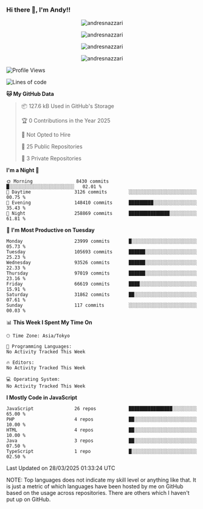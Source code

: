 ### Hi there 👋, I'm Andy!!

<p align="center" >
  <img src="https://github-profile-trophy.vercel.app/?username=AndresNazzari&theme=dracula&column=-1" alt="andresnazzari"/>
</p>

<p align="center">
  <img  src="https://github-readme-stats.vercel.app/api?username=AndresNazzari&count_private=true&show_icons=true&theme=dracula" alt="andresnazzari"/>
</p>
<p align="center">
  <img  src="https://github-readme-stats.vercel.app/api/top-langs/?username=AndresNazzari&layout=compact" alt="andresnazzari"/>
</p>
<p align="center" >
  <img src="https://github-readme-stats.vercel.app/api/wakatime?username=AndresNazzari" alt="andresnazzari"/>
</p>

<!--START_SECTION:waka-->
![Profile Views](http://img.shields.io/badge/Profile%20Views-0-blue)

![Lines of code](https://img.shields.io/badge/From%20Hello%20World%20I%27ve%20Written-74.0%20million%20lines%20of%20code-blue)

**🐱 My GitHub Data** 

> 📦 127.6 kB Used in GitHub's Storage 
 > 
> 🏆 0 Contributions in the Year 2025
 > 
> 🚫 Not Opted to Hire
 > 
> 📜 25 Public Repositories 
 > 
> 🔑 3 Private Repositories 
 > 
**I'm a Night 🦉** 

```text
🌞 Morning                8430 commits        █░░░░░░░░░░░░░░░░░░░░░░░░   02.01 % 
🌆 Daytime                3126 commits        ░░░░░░░░░░░░░░░░░░░░░░░░░   00.75 % 
🌃 Evening                148410 commits      █████████░░░░░░░░░░░░░░░░   35.43 % 
🌙 Night                  258869 commits      ███████████████░░░░░░░░░░   61.81 % 
```
📅 **I'm Most Productive on Tuesday** 

```text
Monday                   23999 commits       █░░░░░░░░░░░░░░░░░░░░░░░░   05.73 % 
Tuesday                  105693 commits      ██████░░░░░░░░░░░░░░░░░░░   25.23 % 
Wednesday                93526 commits       ██████░░░░░░░░░░░░░░░░░░░   22.33 % 
Thursday                 97019 commits       ██████░░░░░░░░░░░░░░░░░░░   23.16 % 
Friday                   66619 commits       ████░░░░░░░░░░░░░░░░░░░░░   15.91 % 
Saturday                 31862 commits       ██░░░░░░░░░░░░░░░░░░░░░░░   07.61 % 
Sunday                   117 commits         ░░░░░░░░░░░░░░░░░░░░░░░░░   00.03 % 
```


📊 **This Week I Spent My Time On** 

```text
🕑︎ Time Zone: Asia/Tokyo

💬 Programming Languages: 
No Activity Tracked This Week

🔥 Editors: 
No Activity Tracked This Week

💻 Operating System: 
No Activity Tracked This Week
```

**I Mostly Code in JavaScript** 

```text
JavaScript               26 repos            ████████████████░░░░░░░░░   65.00 % 
PHP                      4 repos             ██░░░░░░░░░░░░░░░░░░░░░░░   10.00 % 
HTML                     4 repos             ██░░░░░░░░░░░░░░░░░░░░░░░   10.00 % 
Java                     3 repos             ██░░░░░░░░░░░░░░░░░░░░░░░   07.50 % 
TypeScript               1 repo              █░░░░░░░░░░░░░░░░░░░░░░░░   02.50 % 
```




 Last Updated on 28/03/2025 01:33:24 UTC
<!--END_SECTION:waka-->

NOTE: Top languages does not indicate my skill level or anything like that. It is just a metric of which languages have been hosted by me on GitHub based on the usage across repositories. There are others which I haven't put up on GitHub.

<!-- Here are some ideas to get you started:

-   🔭 I’m currently working on ...
-   🌱 I’m currently learning ...
-   👯 I’m looking to collaborate on ...
-   🤔 I’m looking for help with ...
-   💬 Ask me about ...
-   📫 How to reach me: ...
-   😄 Pronouns: ...
-   ⚡ Fun fact: ... -->
